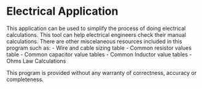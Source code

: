# Electrical Application
This application can be used to simplify the process of doing electrical calculations.
This tool can help electrical engineers check their manual calculations. 
There are other miscelaneous resources included in this program such as:
    - Wire and cable sizing table
    - Common resistor values table
    - Common capacitor value tables
    - Common Inductor value tables
    - Ohms Law Calculations

This program is provided without any warranty of correctness, accuracy or completeness. 